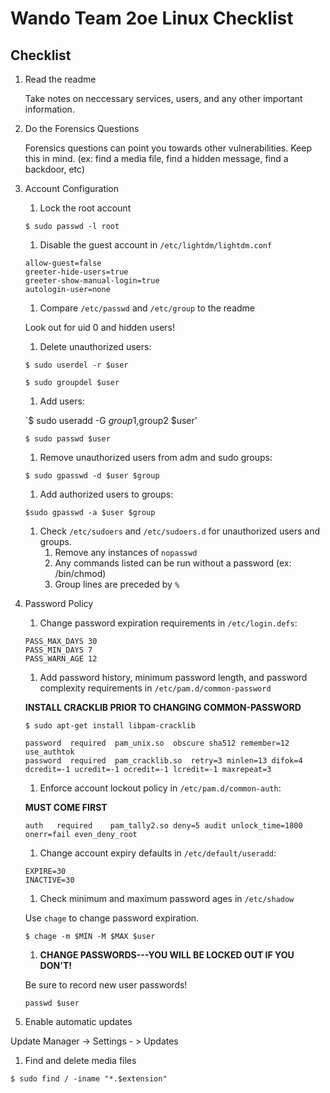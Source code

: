 # Wando Team 2oe Linux Checklist

## Checklist
1. Read the readme

      Take notes on neccessary services, users, and any other important information.
      
1. Do the Forensics Questions

      Forensics questions can point you towards other vulnerabilities. Keep this in mind. (ex: find a media file, find a hidden message, find a backdoor, etc)
      
1. Account Configuration
      1. Lock the root account
      
      `$ sudo passwd -l root`
      1. Disable the guest account in `/etc/lightdm/lightdm.conf`
      
      ```
      allow-guest=false
      greeter-hide-users=true
      greeter-show-manual-login=true
      autologin-user=none
      ```
      1. Compare `/etc/passwd` and `/etc/group` to the readme
      
      Look out for uid 0 and hidden users!
      1. Delete unauthorized users:
      
      `$ sudo userdel -r $user`
      
      `$ sudo groupdel $user`
      1. Add users:
      
      `$ sudo useradd -G $group1,$group2 $user'
      
      `$ sudo passwd $user`
      1. Remove unauthorized users from adm and sudo groups:
      
      `$ sudo gpasswd -d $user $group`
      1. Add authorized users to groups:
      
      `$sudo gpasswd -a $user $group`
      1. Check `/etc/sudoers` and `/etc/sudoers.d` for unauthorized users and groups.
            1. Remove any instances of `nopasswd`
            1. Any commands listed can be run without a password (ex: /bin/chmod)
            1. Group lines are preceded by `%`
1. Password Policy
      1. Change password expiration requirements in `/etc/login.defs`:
      
      ```
      PASS_MAX_DAYS 30
      PASS_MIN_DAYS 7
      PASS_WARN_AGE 12
      ```
      1. Add password history, minimum password length, and password complexity requirements in `/etc/pam.d/common-password`
      
      **INSTALL CRACKLIB PRIOR TO CHANGING COMMON-PASSWORD**
      
      `$ sudo apt-get install libpam-cracklib`
      
      ```
      password  required  pam_unix.so  obscure sha512 remember=12 use_authtok
      password  required  pam_cracklib.so  retry=3 minlen=13 difok=4 dcredit=-1 ucredit=-1 ocredit=-1 lcredit=-1 maxrepeat=3
      ```
      1. Enforce account lockout policy in `/etc/pam.d/common-auth`:
      
      **MUST COME FIRST**
      
      `auth   required    pam_tally2.so deny=5 audit unlock_time=1800 onerr=fail even_deny_root`
      1. Change account expiry defaults in `/etc/default/useradd`:
      
      ```
      EXPIRE=30
      INACTIVE=30
      ```
      1. Check minimum and maximum password ages in `/etc/shadow`
      
      Use `chage` to change password expiration.
      
      `$ chage -m $MIN -M $MAX $user`
      1. **CHANGE PASSWORDS---YOU WILL BE LOCKED OUT IF YOU DON'T!**
      
      Be sure to record new user passwords!
      
      `passwd $user`
1. Enable automatic updates

Update Manager -> Settings - > Updates
1. Find and delete media files

`$ sudo find / -iname "*.$extension"`

